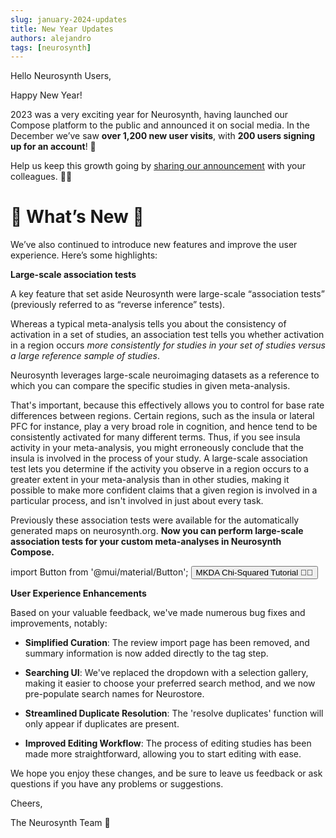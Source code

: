 ```yaml
---
slug: january-2024-updates
title: New Year Updates
authors: alejandro
tags: [neurosynth]
---
```

Hello Neurosynth Users,

Happy New Year! 

2023 was a very exciting year for Neurosynth, having launched our Compose platform to the public and announced it on social media. In the December we’ve saw **over 1,200 new user visits**, with **200 users signing up for an account**! 🚀

Help us keep this growth going by [sharing our announcement](http://localhost:3000/compose-docs/blog/announcing-ns-compose) with your colleagues. 🧑‍🔬

# 🌟 What’s New 🌟

We’ve also continued to introduce new features and improve the user experience. Here’s some highlights:

**Large-scale association tests**

A key feature that set aside Neurosynth were large-scale “association tests” (previously referred to as “reverse inference” tests).

Whereas a typical meta-analysis tells you about the consistency of activation in a set of studies, an association test tells you whether activation in a region occurs *more consistently for studies in your set of studies versus a large reference sample of studies*. 

Neurosynth leverages large-scale neuroimaging datasets as a reference to which you can compare the specific studies in given meta-analysis. 

That's important, because this effectively allows you to control for base rate differences between regions. Certain regions, such as the insula or lateral PFC for instance, play a very broad role in cognition, and hence tend to be consistently activated for many different terms. Thus, if you see insula activity in your meta-analysis, you might erroneously conclude that the insula is involved in the process of your study. A large-scale association test lets you determine if the activity you observe in a region occurs to a greater extent in your meta-analysis than in other studies, making it possible to make more confident claims that a given region is involved in a particular process, and isn't involved in just about every task.

Previously these association tests were available for the automatically generated maps on neurosynth.org. **Now you can perform large-scale association tests for your custom meta-analyses in Neurosynth Compose.**

import Button from '@mui/material/Button';
<Button variant="contained" color="primary" href='tutorial'>
    MKDA Chi-Squared Tutorial 🧑‍🎓
</Button>

**User Experience Enhancements**

Based on your valuable feedback, we've made numerous bug fixes and improvements, notably: 

* **Simplified Curation**: The review import page has been removed, and summary information is now added directly to the tag step.

* **Searching UI**: We've replaced the dropdown with a selection gallery, making it easier to choose your preferred search method, and we now pre-populate search names for Neurostore.

* **Streamlined Duplicate Resolution**: The 'resolve duplicates' function will only appear if duplicates are present. 

* **Improved Editing Workflow**: The process of editing studies has been made more straightforward, allowing you to start editing with ease.

We hope you enjoy these changes, and be sure to leave us feedback or ask questions if you have any problems or suggestions.


Cheers,

The Neurosynth Team 🧠
